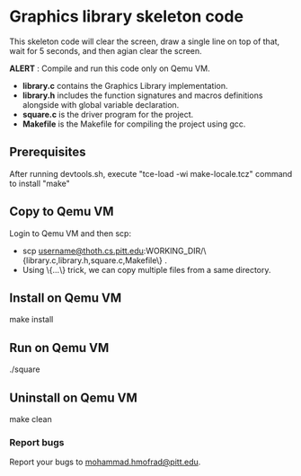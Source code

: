 # Graphics library skeleton code
This skeleton code will clear the screen, draw a single line on top of that, wait for 5 seconds, and then agian clear the screen.

**ALERT** : Compile and run this code only on Qemu VM.

* **library.c** contains the Graphics Library implementation.
* **library.h** includes the function signatures  and macros definitions alongside with global variable declaration.
* **square.c** is the driver program for the project.
* **Makefile** is the Makefile for compiling the project using gcc.


## Prerequisites
After running devtools.sh, execute "tce-load -wi make-locale.tcz" command to install "make"

## Copy to Qemu VM
Login to Qemu VM and then scp:
* scp username@thoth.cs.pitt.edu:WORKING_DIR/\\{library.c,library.h,square.c,Makefile\\} .
* Using \\{...\\} trick, we can copy multiple files from a same directory.

## Install on Qemu VM
make install
## Run on Qemu VM
./square
## Uninstall on Qemu VM
make clean
  
### Report bugs
Report your bugs to mohammad.hmofrad@pitt.edu.
